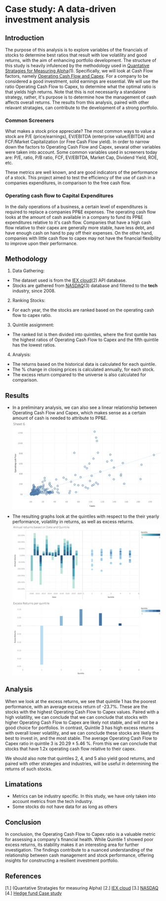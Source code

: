 # Case study: A data-driven investment analysis

## Introduction
The purpose of this analysis is to explore variables of the financials of stocks to determine best ratios that result with low volatility and good returns, with the aim of enhancing portfolio development. The structure of this study is heavily infulenced by the methodology used in [Quantative Stratagies for Measuring Alpha](https://www.amazon.ca/Quantitative-Strategies-Achieving-Alpha-McGraw-Hill-ebook/dp/B001JKV93W/ref=tmm_kin_swatch_0?_encoding=UTF8&qid=&sr=)(1). Specifically, we will look at Cash Flow factors, namely <ins>Operating Cash Flow and Capex</ins>. For a company to be considered a good investment, solid earnings are essential. We will use the ratio Operating Cash Flow to Capex, to determine what the optimal ratio is that yields high returns. Note that this is not necessarily a standalone strategy, rather, it's purpose is to determine how the management of cash affects overall returns. The results from this analysis, paired with other relavant stratagies, can contribute to the development of a strong portfolio.

### Common Screeners

What makes a stock price appreciate? The most common ways to value a stock are P/E (price/earnings), EV/EBITDA (enterprise value/EBITDA) and FCF/Market Capitalization (or Free Cash Flow yield). In order to narrow down the factors to Operating Cash Flow and Capex, sevaral other variables were taken into account. Some common variables used in screeners today are: P/E, ratio, P/B ratio, FCF, EV/EBITDA, Market Cap, Dividend Yield, ROE, etc. 

These metrics are well known, and are good indicators of the performance of a stock. This project aimed to test the efficiency of the use of cash in a companies expenditures, in comparison to the free cash flow. 

### Operating cash flow to Capital Expenditures
In the daily operations of a business, a certain level of expenditures is required to replace a companies PP&E expenses. The operating cash flow looks at the amount of cash available in a company to fund its PP&E expenditures relative to it's cash flow. Companies that have a high cash flow relative to their capex are generally more stable, have less debt, and have enough cash on hand to pay off their expenses. On the other hand, companies with little cash flow to capex may not have the financial flexibility to improve upon their performance. 

## Methodology
1. Data Gathering:
- The dataset used is from the [IEX cloud](https://iexcloud.io/docs)(2) API database.
- Stocks are gathered from [NASDAQ](https://www.nasdaq.com/market-activity/stocks/screener)(3) database and filtered to the **tech** industry, since 2008.

2. Ranking Stocks:
- For each year, the the stocks are ranked based on the operating cash flow to capex ratio.

3. Quintile assignment:
- The ranked list is then divided into quintiles, where the first quntile has the highest ratios of Operating Cash Flow to Capex and the fifth quintile has the lowest ratios.

4. Analysis:
- The returns based on the historical data is calculated for each quintile. 
- The % change in closing prices is calculated annually, for each stock. 
- The excess return compared to the universe is also calculated for comparison.

## Results
- In a preliminary analysis, we can also see a linear relationship between Operating Cash Flow and Capex, which makes sense as a certain amount of cash is needed to attribute to PP&E.
![Operating_cash_flow_to_capex](images/opcash_to_capex.png)

- The resulting graphs look at the quintiles with respect to the their yearly performance, volatility in returns, as well as excess returns.
![Annual_returns_based_on_date_and_quintile](images/returns1.png)
![Excess_returns](images/excess_returns.png)

## Analysis
When we look at the excess returns, we see that quintile 1 has the poorest performance, with an average excess return of -23.7%. These are the stocks with the highest Operating Cash Flow to Capex values. Paired with a high volatility, we can conclude that we can conclude that stocks with higher Operating Cash Flow to Capex are likely not stable, and will not be a good choice for portfolios. In contrast, Quintile 3 has high excess returns with overall lower volatility, and we can conclude these stocks are likely the best to invest in, and the most stable. The average Operating Cash Flow to Capex ratio in quintile 3 is $20.29 \pm 5.46$ %. From this we can conclude that stocks that have 1.2x operating cash flow relative to their capex.

We should also note that quintiles 2, 4, and 5 also yield good returns, and paired with other strategies and industries, will be useful in determining the returns of such stocks.

## Limatations
- Metrics can be industry specific. In this study, we have only taken into account metrics from the tech industry.
- Some stocks do not have data for as long as others

## Conclusion
In conclusion, the Operating Cash Flow to Capex ratio is a valuable metric for assessing a company's financial health. While Quintile 1 showed poor excess returns, its stability makes it an interesting area for further investigation. The findings contribute to a nuanced understanding of the relationship between cash management and stock performance, offering insights for constructing a resilient investment portfolio.

## References
[1.] (Quantative Stratagies for measuring Alpha)
[2.] [IEX cloud](https://iexcloud.io/docs)
[3.] [NASDAQ](https://www.nasdaq.com/market-activity/stocks/screener)
[4.] [Hedge fund Case study](https://www.streetofwalls.com/finance-training-courses/hedge-fund-training/hedge-fund-case-study-1-page/)

